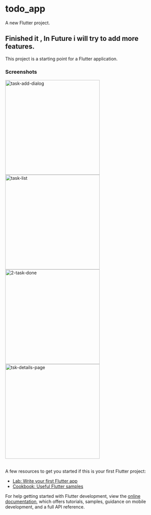 # todo_app

A new Flutter project.

## Finished it , In Future i will try to add more features.

This project is a starting point for a Flutter application.

<h3>Screenshots</h3>
<img src="https://i.postimg.cc/wv9Ckknb/task-add-dialog.png" alt="task-add-dialog"height="300"/> <img src="https://i.postimg.cc/bvfcZPgP/task-list.png" alt="task-list"height="300"/><img src="https://i.postimg.cc/6QVsRPbv/2-task-done.png" alt="2-task-done"height="300"/> <img src="https://i.postimg.cc/cLnG1CQT/tsk-details-page.png" alt="tsk-details-page"height="300"/><br/><br/>

A few resources to get you started if this is your first Flutter project:

- [Lab: Write your first Flutter app](https://docs.flutter.dev/get-started/codelab)
- [Cookbook: Useful Flutter samples](https://docs.flutter.dev/cookbook)

For help getting started with Flutter development, view the
[online documentation](https://docs.flutter.dev/), which offers tutorials,
samples, guidance on mobile development, and a full API reference.

